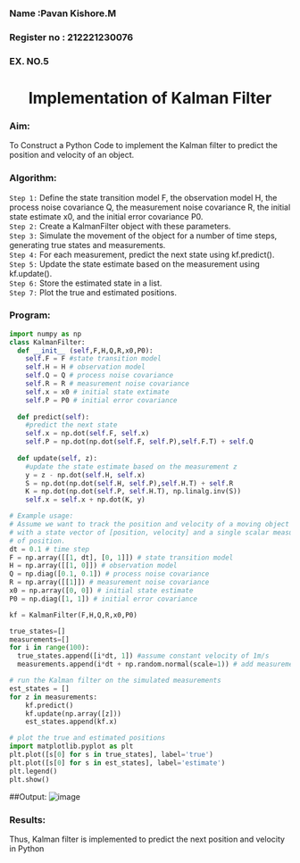 <H3>Name :Pavan Kishore.M</H3>
<H3>Register no : 212221230076</H3>
<H3>EX. NO.5</H3>
<H1 ALIGN =CENTER> Implementation of Kalman Filter</H1>
<H3>Aim:</H3> To Construct a Python Code to implement the Kalman filter to predict the position and velocity of an object.
<H3>Algorithm:</H3>

`Step 1:` Define the state transition model F, the observation model H, the process noise covariance Q, the measurement noise covariance R, the initial state estimate x0, and the initial error covariance P0.<BR>
`Step 2:`  Create a KalmanFilter object with these parameters.<BR>
`Step 3:` Simulate the movement of the object for a number of time steps, generating true states and measurements. <BR>
`Step 4:` For each measurement, predict the next state using kf.predict().<BR>
`Step 5:` Update the state estimate based on the measurement using kf.update().<BR>
`Step 6:` Store the estimated state in a list.<BR>
`Step 7:` Plot the true and estimated positions.<BR>

<H3>Program:</H3>

```py
import numpy as np
class KalmanFilter:
  def __init__ (self,F,H,Q,R,x0,P0):
    self.F = F #state transition model
    self.H = H # observation model
    self.Q = Q # process noise covariance
    self.R = R # measurement noise covariance
    self.x = x0 # initial state extimate
    self.P = P0 # initial error covariance
  
  def predict(self):
    #predict the next state
    self.x = np.dot(self.F, self.x)
    self.P = np.dot(np.dot(self.F, self.P),self.F.T) + self.Q
  
  def update(self, z):
    #update the state estimate based on the measurement z
    y = z - np.dot(self.H, self.x)
    S = np.dot(np.dot(self.H, self.P),self.H.T) + self.R
    K = np.dot(np.dot(self.P, self.H.T), np.linalg.inv(S))
    self.x = self.x + np.dot(K, y)
```

```py
# Example usage:
# Assume we want to track the position and velocity of a moving object
# with a state vector of [position, velocity] and a single scalar measurement
# of position.
dt = 0.1 # time step
F = np.array([[1, dt], [0, 1]]) # state transition model
H = np.array([[1, 0]]) # observation model
Q = np.diag([0.1, 0.1]) # process noise covariance
R = np.array([[1]]) # measurement noise covariance
x0 = np.array([0, 0]) # initial state estimate
P0 = np.diag([1, 1]) # initial error covariance
```

```py
kf = KalmanFilter(F,H,Q,R,x0,P0)

true_states=[]
measurements=[]
for i in range(100):
  true_states.append([i*dt, 1]) #assume constant velocity of 1m/s
  measurements.append(i*dt + np.random.normal(scale=1)) # add measurement noise

# run the Kalman filter on the simulated measurements
est_states = []
for z in measurements:
    kf.predict()
    kf.update(np.array([z]))
    est_states.append(kf.x)
```

```py
# plot the true and estimated positions
import matplotlib.pyplot as plt
plt.plot([s[0] for s in true_states], label='true')
plt.plot([s[0] for s in est_states], label='estimate')
plt.legend()
plt.show()
```

##Output:
![image](https://github.com/Senthamil1412/Ex-5--AAI/assets/119120228/b1253abf-a27e-4719-bfc5-b6713e0ed37f)




<H3>Results:</H3>
Thus, Kalman filter is implemented to predict the next position and   velocity in Python



